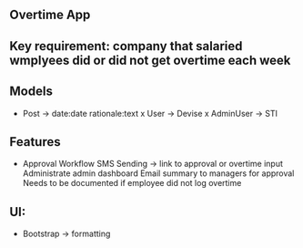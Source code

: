 ## Overtime App

## Key requirement: company that salaried wmplyees did or did not get overtime each week

## Models
- Post -> date:date rationale:text
x User -> Devise
x AdminUser -> STI

## Features
- Approval Workflow
SMS Sending -> link to approval or overtime input
Administrate admin dashboard
Email summary to managers for approval
Needs to be documented if employee did not log overtime

## UI:
- Bootstrap -> formatting